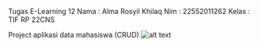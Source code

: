 Tugas E-Learning 12
Nama : Alma Rosyil Khilaq
Nim : 22552011262
Kelas : TIF RP 22CNS

Project aplikasi data mahasiswa (CRUD)
![alt text]([?raw=true](https://github.com/AlmaRosyil/TugasElearning-Alma/blob/main/storage/app/public/ss1.png?raw=true))
